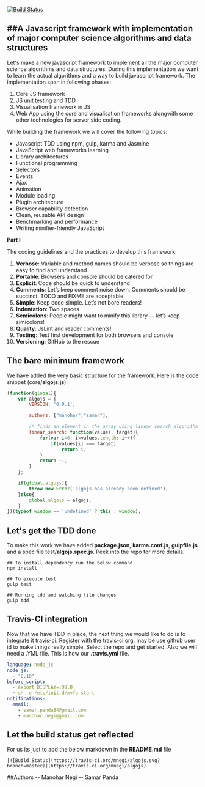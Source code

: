[![Build Status](https://travis-ci.org/mnegi/algojs.svg?branch=master)](https://travis-ci.org/mnegi/algojs)

##A Javascript framework with implementation of major computer science algorithms and data structures
----------
Let's make a new javascript framework to implement all the major computer science algorithms and data structures. During this implementation we want to learn the actual algorithms and a way to build javascript framework. The implementation span in following phases:

1. Core JS framework
2. JS unit testing and TDD
3. Visualisation framework in JS
4. Web App using the core and visualisation frameworks alongwith some other technologies for server side coding.

While building the framework we will cover the following topics:

- Javascript TDD using npm, gulp, karma and Jasmine
- JavaScript web frameworks learning
- Library architectures
- Functional programming
- Selectors
- Events
- Ajax
- Animation
- Module loading
- Plugin architecture
- Browser capability detection
- Clean, reusable API design
- Benchmarking and performance
- Writing minifier-friendly JavaScript

**Part I**

The coding guidelines and the practices to develop this framework:

1. **Verbose**: Variable and method names should be verbose so things are easy to find and understand
2. **Portable**: Browsers and console should be catered for
3. **Explicit**: Code should be quick to understand
4. **Comments**: Let’s keep comment noise down. Comments should be succinct. TODO and FIXME are acceptable.
5. **Simple**: Keep code simple. Let’s not bore readers!
6. **Indentation**: Two spaces
7. **Semicolons**: People might want to minify this library — let’s keep simicolons!
8. **Quality**: JsLint and reader comments!
9. **Testing**: Test first development for both browsers and console
10. **Versioning**: GitHub to the rescue


## The bare minimum framework
We have added the very basic structure for the framework. Here is the code snippet (core/**algojs.js**):

```JavaScript
(function(global){
	var algojs = {
		VERSION: '0.0.1',

		authors: ["manohar","samar"],

		/* finds an element in the array using linear search algorithm */
		linear_search: function(values, target){
			for(var i=0; i<values.length; i++){
				if(values[i] === target)
					return i;
			}
			return -1;
		}
	};

	if(global.algojs){
		throw new Error('algojs has already been defined');
	}else{
		global.algojs = algojs;
	}
})(typeof window == 'undefined' ? this : window);
```

## Let's get the TDD done
To make this work we have added **package.json**, **karma.conf.js**, **gulpfile.js** and a spec file test/**algojs.spec.js**. Peek into the repo for more details.

```shell
## To install dependency run the below command.
npm install

## To execute test
gulp test

## Running tdd and watching file changes
gulp tdd
```

## Travis-CI integration
Now that we have TDD in place, the next thing we would like to do is to integrate it travis-ci. Register with the travis-ci.org, may be use github user id to make things really simple. Select the repo and get started.
Also we will need a .YML file. This is how our **.travis.yml** file.

```yml
language: node_js
node_js:
  - "0.10"
before_script:
  - export DISPLAY=:99.0
  - sh -e /etc/init.d/xvfb start
notifications:
  email:
    - samar.panda84@gmail.com
    - manohar.negi@gmail.com
```
## Let the build status get reflected

For us its just to add the below markdown in the **README.md** file
```markdwon
[![Build Status](https://travis-ci.org/mnegi/algojs.svg?branch=master)](https://travis-ci.org/mnegi/algojs)
```

##Authors
-- Manohar Negi
-- Samar Panda